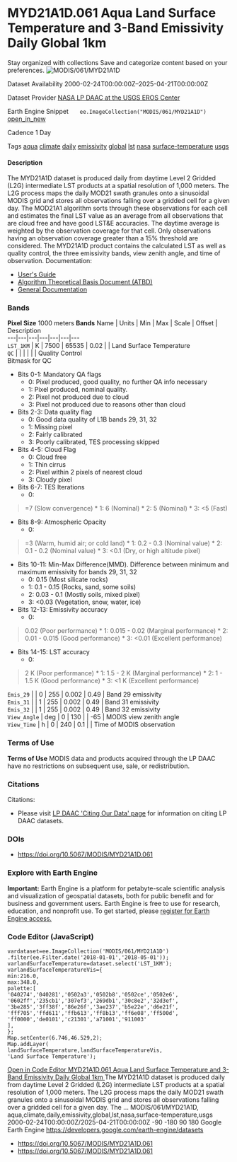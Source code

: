  
#  MYD21A1D.061 Aqua Land Surface Temperature and 3-Band Emissivity Daily Global 1km 
Stay organized with collections  Save and categorize content based on your preferences. 
![MODIS/061/MYD21A1D](https://developers.google.com/earth-engine/datasets/images/MODIS/MODIS_061_MYD21A1D_sample.png) 

Dataset Availability
    2000-02-24T00:00:00Z–2025-04-21T00:00:00Z 

Dataset Provider
     [ NASA LP DAAC at the USGS EROS Center ](https://doi.org/10.5067/MODIS/MYD21A1D.061) 

Earth Engine Snippet
     `    ee.ImageCollection("MODIS/061/MYD21A1D")   ` [ open_in_new ](https://code.earthengine.google.com/?scriptPath=Examples:Datasets/MODIS/MODIS_061_MYD21A1D) 

Cadence
    1 Day 

Tags
     [aqua](https://developers.google.com/earth-engine/datasets/tags/aqua) [climate](https://developers.google.com/earth-engine/datasets/tags/climate) [daily](https://developers.google.com/earth-engine/datasets/tags/daily) [emissivity](https://developers.google.com/earth-engine/datasets/tags/emissivity) [global](https://developers.google.com/earth-engine/datasets/tags/global) [lst](https://developers.google.com/earth-engine/datasets/tags/lst) [nasa](https://developers.google.com/earth-engine/datasets/tags/nasa) [surface-temperature](https://developers.google.com/earth-engine/datasets/tags/surface-temperature) [usgs](https://developers.google.com/earth-engine/datasets/tags/usgs)
#### Description
The MYD21A1D dataset is produced daily from daytime Level 2 Gridded (L2G) intermediate LST products at a spatial resolution of 1,000 meters. The L2G process maps the daily MOD21 swath granules onto a sinusoidal MODIS grid and stores all observations falling over a gridded cell for a given day. The MOD21A1 algorithm sorts through these observations for each cell and estimates the final LST value as an average from all observations that are cloud free and have good LST&E accuracies. The daytime average is weighted by the observation coverage for that cell. Only observations having an observation coverage greater than a 15% threshold are considered. The MYD21A1D product contains the calculated LST as well as quality control, the three emissivity bands, view zenith angle, and time of observation.
Documentation:
  * [User's Guide](https://lpdaac.usgs.gov/documents/1398/MOD21_User_Guide_V61.pdf)
  * [Algorithm Theoretical Basis Document (ATBD)](https://lpdaac.usgs.gov/documents/1399/MOD21_ATBD.pdf)
  * [General Documentation](https://ladsweb.modaps.eosdis.nasa.gov/filespec/MODIS/61/MYD21A1D)


### Bands
**Pixel Size** 1000 meters 
**Bands**
Name | Units | Min | Max | Scale | Offset | Description  
---|---|---|---|---|---|---  
`LST_1KM` | K |  7500  |  65535  | 0.02 |  | Land Surface Temperature  
`QC` |  |  |  |  |  | Quality Control  
Bitmask for QC
  * Bits 0-1: Mandatory QA flags 
    * 0: Pixel produced, good quality, no further QA info necessary
    * 1: Pixel produced, nominal quality.
    * 2: Pixel not produced due to cloud
    * 3: Pixel not produced due to reasons other than cloud
  * Bits 2-3: Data quality flag 
    * 0: Good data quality of L1B bands 29, 31, 32
    * 1: Missing pixel
    * 2: Fairly calibrated
    * 3: Poorly calibrated, TES processing skipped
  * Bits 4-5: Cloud Flag 
    * 0: Cloud free
    * 1: Thin cirrus
    * 2: Pixel within 2 pixels of nearest cloud
    * 3: Cloudy pixel
  * Bits 6-7: TES Iterations 
    * 0: 
> =7 (Slow convergence) 
    * 1: 6 (Nominal)
    * 2: 5 (Nominal)
    * 3: <5 (Fast)
  * Bits 8-9: Atmospheric Opacity 
    * 0: 
> =3 (Warm, humid air; or cold land) 
    * 1: 0.2 - 0.3 (Nominal value)
    * 2: 0.1 - 0.2 (Nominal value)
    * 3: <0.1 (Dry, or high altitude pixel)
  * Bits 10-11: Min-Max Difference(MMD). Difference between minimum and maximum emissivity for bands 29, 31, 32 
    * 0: 0.15 (Most silicate rocks)
    * 1: 0.1 - 0.15 (Rocks, sand, some soils)
    * 2: 0.03 - 0.1 (Mostly soils, mixed pixel)
    * 3: <0.03 (Vegetation, snow, water, ice)
  * Bits 12-13: Emissivity accuracy 
    * 0: 
> 0.02 (Poor performance) 
    * 1: 0.015 - 0.02 (Marginal performance)
    * 2: 0.01 - 0.015 (Good performance)
    * 3: <0.01 (Excellent performance)
  * Bits 14-15: LST accuracy 
    * 0: 
> 2 K (Poor performance) 
    * 1: 1.5 - 2 K (Marginal performance)
    * 2: 1 - 1.5 K (Good performance)
    * 3: <1 K (Excellent performance)

  
`Emis_29` |  |  0  |  255  | 0.002 | 0.49 | Band 29 emissivity  
`Emis_31` |  |  1  |  255  | 0.002 | 0.49 | Band 31 emissivity  
`Emis_32` |  |  1  |  255  | 0.002 | 0.49 | Band 32 emissivity  
`View_Angle` | deg |  0  |  130  |  | -65 | MODIS view zenith angle  
`View_Time` | h |  0  |  240  | 0.1 |  | Time of MODIS observation  
### Terms of Use
**Terms of Use**
MODIS data and products acquired through the LP DAAC have no restrictions on subsequent use, sale, or redistribution.
### Citations
Citations:
  * Please visit [LP DAAC 'Citing Our Data' page](https://lpdaac.usgs.gov/citing_our_data) for information on citing LP DAAC datasets.


### DOIs
  * [ https://doi.org/10.5067/MODIS/MYD21A1D.061 ](https://doi.org/10.5067/MODIS/MYD21A1D.061)


### Explore with Earth Engine
**Important:** Earth Engine is a platform for petabyte-scale scientific analysis and visualization of geospatial datasets, both for public benefit and for business and government users. Earth Engine is free to use for research, education, and nonprofit use. To get started, please [register for Earth Engine access.](https://console.cloud.google.com/earth-engine)
### Code Editor (JavaScript)
```
vardataset=ee.ImageCollection('MODIS/061/MYD21A1D')
.filter(ee.Filter.date('2018-01-01','2018-05-01'));
varlandSurfaceTemperature=dataset.select('LST_1KM');
varlandSurfaceTemperatureVis={
min:216.0,
max:348.0,
palette:[
'040274','040281','0502a3','0502b8','0502ce','0502e6',
'0602ff','235cb1','307ef3','269db1','30c8e2','32d3ef',
'3be285','3ff38f','86e26f','3ae237','b5e22e','d6e21f',
'fff705','ffd611','ffb613','ff8b13','ff6e08','ff500d',
'ff0000','de0101','c21301','a71001','911003'
],
};
Map.setCenter(6.746,46.529,2);
Map.addLayer(
landSurfaceTemperature,landSurfaceTemperatureVis,
'Land Surface Temperature');
```
[ Open in Code Editor ](https://code.earthengine.google.com/?scriptPath=Examples:Datasets/MODIS/MODIS_061_MYD21A1D)
[ MYD21A1D.061 Aqua Land Surface Temperature and 3-Band Emissivity Daily Global 1km ](https://developers.google.com/earth-engine/datasets/catalog/MODIS_061_MYD21A1D)
The MYD21A1D dataset is produced daily from daytime Level 2 Gridded (L2G) intermediate LST products at a spatial resolution of 1,000 meters. The L2G process maps the daily MOD21 swath granules onto a sinusoidal MODIS grid and stores all observations falling over a gridded cell for a given day. The …
MODIS/061/MYD21A1D, aqua,climate,daily,emissivity,global,lst,nasa,surface-temperature,usgs 
2000-02-24T00:00:00Z/2025-04-21T00:00:00Z
-90 -180 90 180 
Google Earth Engine
https://developers.google.com/earth-engine/datasets
  * [ https://doi.org/10.5067/MODIS/MYD21A1D.061 ](https://doi.org/https://doi.org/10.5067/MODIS/MYD21A1D.061)
  * [ https://doi.org/10.5067/MODIS/MYD21A1D.061 ](https://doi.org/https://developers.google.com/earth-engine/datasets/catalog/MODIS_061_MYD21A1D)


